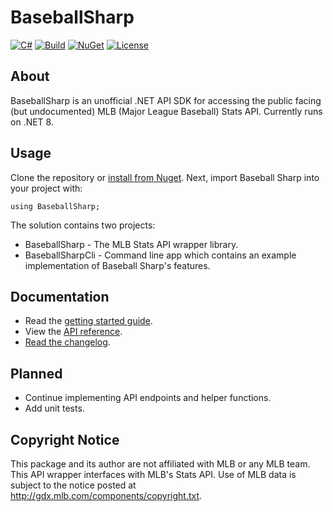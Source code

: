 # BaseballSharp
[![C#](https://img.shields.io/badge/Language-CSharp-darkgreen.svg)](https://en.wikipedia.org/wiki/C_Sharp_(programming_language)) [![Build](https://github.com/markjamesm/Baseball-Sharp/actions/workflows/dotnet.yml/badge.svg)](https://github.com/markjamesm/Baseball-Sharp/actions) [![NuGet](https://img.shields.io/nuget/vpre/BaseballSharp)](https://www.nuget.org/packages/BaseballSharp/) [![License](https://img.shields.io/badge/License-MIT-red.svg)](https://opensource.org/licenses/MIT)

## About

BaseballSharp is an unofficial .NET API SDK for accessing the public facing (but undocumented) MLB (Major League Baseball) Stats API. Currently runs on .NET 8.

## Usage

Clone the repository or [install from Nuget](https://www.nuget.org/packages/BaseballSharp/). Next, import Baseball Sharp into your project with:
```
using BaseballSharp;
```

The solution contains two projects: 

* BaseballSharp - The MLB Stats API wrapper library.
* BaseballSharpCli - Command line app which contains an example implementation of Baseball Sharp's features.

## Documentation

* Read the [getting started guide](https://baseballsharp.markjames.dev/articles/intro.html).
* View the [API reference](https://baseballsharp.markjames.dev/api/BaseballSharp.html).
* [Read the changelog](https://baseballsharp.markjames.dev/articles/changelog).

## Planned

* Continue implementing API endpoints and helper functions. 
* Add unit tests.

## Copyright Notice 

This package and its author are not affiliated with MLB or any MLB team. This API wrapper interfaces with MLB's Stats API. Use of MLB data is subject to the notice posted at http://gdx.mlb.com/components/copyright.txt.
